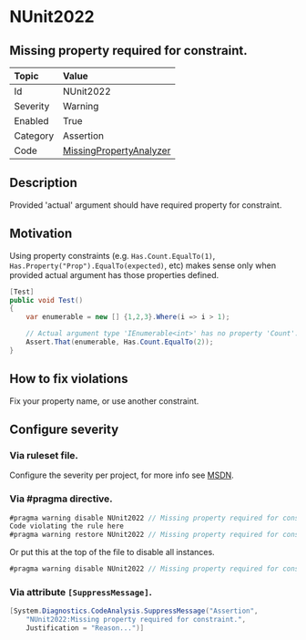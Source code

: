 # NUnit2022

## Missing property required for constraint.

| Topic    | Value
| :--      | :--
| Id       | NUnit2022
| Severity | Warning
| Enabled  | True
| Category | Assertion
| Code     | [MissingPropertyAnalyzer](https://github.com/nunit/nunit.analyzers/blob/0.2.0/src/nunit.analyzers/MissingProperty/MissingPropertyAnalyzer.cs)


## Description

Provided 'actual' argument should have required property for constraint.

## Motivation

Using property constraints (e.g. `Has.Count.EqualTo(1)`, `Has.Property("Prop").EqualTo(expected)`, etc) 
makes sense only when provided actual argument has those properties defined.

```csharp
[Test]
public void Test()
{
    var enumerable = new [] {1,2,3}.Where(i => i > 1);

    // Actual argument type 'IEnumerable<int>' has no property 'Count'.
    Assert.That(enumerable, Has.Count.EqualTo(2));
}
```

## How to fix violations

Fix your property name, or use another constraint.

<!-- start generated config severity -->
## Configure severity

### Via ruleset file.

Configure the severity per project, for more info see [MSDN](https://msdn.microsoft.com/en-us/library/dd264949.aspx).

### Via #pragma directive.

```csharp
#pragma warning disable NUnit2022 // Missing property required for constraint.
Code violating the rule here
#pragma warning restore NUnit2022 // Missing property required for constraint.
```

Or put this at the top of the file to disable all instances.
```csharp
#pragma warning disable NUnit2022 // Missing property required for constraint.
```

### Via attribute `[SuppressMessage]`.

```csharp
[System.Diagnostics.CodeAnalysis.SuppressMessage("Assertion", 
    "NUnit2022:Missing property required for constraint.",
    Justification = "Reason...")]
```
<!-- end generated config severity -->
